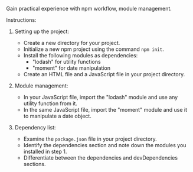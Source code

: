 
 Gain practical experience with npm workflow, module management.

Instructions:

1. Setting up the project:

   - Create a new directory for your project.
   - Initialize a new npm project using the command `npm init`.
   - Install the following modules as dependencies:
     - "lodash" for utility functions
     - "moment" for date manipulation
   - Create an HTML file and a JavaScript file in your project directory.

2. Module management:

   - In your JavaScript file, import the "lodash" module and use any utility function from it.
   - In the same JavaScript file, import the "moment" module and use it to manipulate a date object.

3. Dependency list:

   - Examine the `package.json` file in your project directory.
   - Identify the dependencies section and note down the modules you installed in step 1.
   - Differentiate between the dependencies and devDependencies sections.

